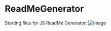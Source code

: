 # ReadMeGenerator
Starting files for JS ReadMe Generator:
![image](https://user-images.githubusercontent.com/79474830/115460979-87f1ef00-a1ee-11eb-8f43-4f05bb1132ff.png)
